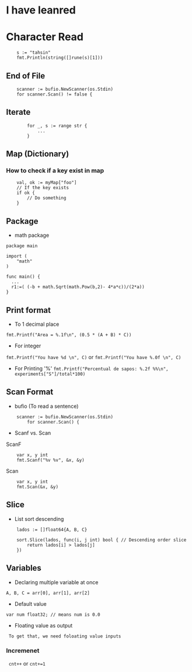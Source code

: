 # I have leanred

# Character Read

```
	s := "tahsin"
	fmt.Println(string([]rune(s)[1]))
```

## End of File

```
	scanner := bufio.NewScanner(os.Stdin)
	for scanner.Scan() != false {
```

## Iterate

```
		for _, s := range str {
			...
		}
```

## Map (Dictionary)

### How to check if a key exist in map
```
	val, ok := myMap["foo"]
	// If the key exists
	if ok {
		// Do something
	}
```

## Package

- math package

```
package main

import (
	"math"
)

func main() {
  ...
  r1:=( (-b + math.Sqrt(math.Pow(b,2)- 4*a*c))/(2*a))
}
```

## Print format

- To 1 decimal place

`fmt.Printf("Area = %.1f\n", (0.5 * (A + B) * C)) `

- For integer

`fmt.Printf("You have %d \n", C)` or `fmt.Printf("You have %.0f \n", C)`

- For Printing '%'
  `fmt.Printf("Percentual de sapos: %.2f %%\n", experiments["S"]/total*100)`

## Scan Format

- bufio (To read a sentence)

```
	scanner := bufio.NewScanner(os.Stdin)
		for scanner.Scan() {
```

- Scanf vs. Scan

ScanF

```
	var x, y int
	fmt.Scanf("%v %v", &x, &y)
```

Scan

```
	var x, y int
	fmt.Scan(&x, &y)
```

## Slice

- List sort descending

```
	lados := []float64{A, B, C}

	sort.Slice(lados, func(i, j int) bool { // Descending order slice
		return lados[i] > lados[j]
	})
```

## Variables

- Declaring multiple variable at once

`A, B, C = arr[0], arr[1], arr[2]`

- Default value

`var num float32; // means num is 0.0`

- Floating value as output

` To get that, we need foloating value inputs`

### Incremenet

` cnt++`
or
`cnt+=1`
